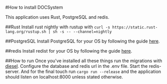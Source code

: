 #How to install DOCSystem

This application uses Rust, PostgreSQL and redis.

##Rust
Install rust nightly with rustup with `curl -s https://static.rust-lang.org/rustup.sh | sh -s -- --channel=nightly`

##PostgreSQL
Install PostgreSQL for your OS by following the guide [here]("https://www.postgresql.org/download/").

##redis
Install redist for your OS by following the guide [here]("https://redis.io/download").

##How to run
Once you've installed all these things run the migrations with [diesel]("http://diesel.rs").
Configure the database and redis url in the .env file.
Start the redis-server.
And for the final touch run `cargo run --release` and the application should listen on localhost:8000 unless stated otherwise.